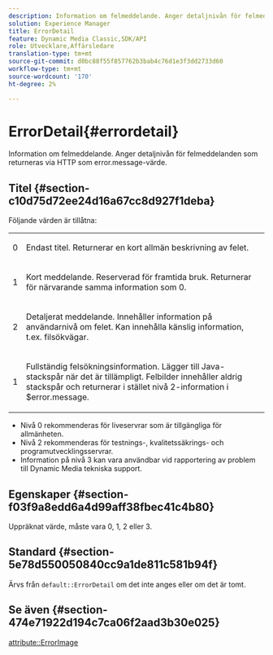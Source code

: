```yaml
---
description: Information om felmeddelande. Anger detaljnivån för felmeddelanden som returneras via HTTP som error.message-värde.
solution: Experience Manager
title: ErrorDetail
feature: Dynamic Media Classic,SDK/API
role: Utvecklare,Affärsledare
translation-type: tm+mt
source-git-commit: d0bc88f55f857762b3bab4c76d1e3f3dd2733d60
workflow-type: tm+mt
source-wordcount: '170'
ht-degree: 2%

---
```



# ErrorDetail{#errordetail}

Information om felmeddelande. Anger detaljnivån för felmeddelanden som returneras via HTTP som error.message-värde.

## Titel {#section-c10d75d72ee24d16a67cc8d927f1deba}

Följande värden är tillåtna:

<table id="simpletable_7904444FF9F14D678F05094CA9E45664"> 
 <tr class="strow"> 
  <td class="stentry"> <p>0 </p></td> 
  <td class="stentry"> <p>Endast titel. Returnerar en kort allmän beskrivning av felet. </p></td> 
 </tr> 
 <tr class="strow"> 
  <td class="stentry"> <p>1 </p></td> 
  <td class="stentry"> <p>Kort meddelande. Reserverad för framtida bruk. Returnerar för närvarande samma information som 0. </p></td> 
 </tr> 
 <tr class="strow"> 
  <td class="stentry"> <p>2 </p></td> 
  <td class="stentry"> <p>Detaljerat meddelande. Innehåller information på användarnivå om felet. Kan innehålla känslig information, t.ex. filsökvägar. </p></td> 
 </tr> 
 <tr class="strow"> 
  <td class="stentry"> <p>1 </p></td> 
  <td class="stentry"> <p>Fullständig felsökningsinformation. Lägger till Java-stackspår när det är tillämpligt. Felbilder innehåller aldrig stackspår och returnerar i stället nivå 2-information i <span class="codeph"> $error.message</span>. </p></td> 
 </tr> 
</table>

* Nivå 0 rekommenderas för liveservrar som är tillgängliga för allmänheten.
* Nivå 2 rekommenderas för testnings-, kvalitetssäkrings- och programutvecklingsservrar.
* Information på nivå 3 kan vara användbar vid rapportering av problem till Dynamic Media tekniska support.

## Egenskaper {#section-f03f9a8edd6a4d99aff38fbec41c4b80}

Uppräknat värde, måste vara 0, 1, 2 eller 3.

## Standard {#section-5e78d550050840cc9a1de811c581b94f}

Ärvs från `default::ErrorDetail` om det inte anges eller om det är tomt.

## Se även {#section-474e71922d194c7ca06f2aad3b30e025}

[attribute::ErrorImage](../../../../../ir-api/material-cat/image-rendering-api-ref/c-ir-material-catalog/c-ir-attributes-reference/r-ir-errorimage.md#reference-b58bdaba96074c52802ca8dc54bfe2f0)
